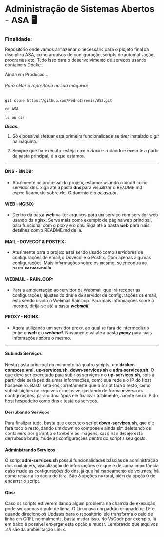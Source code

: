 # Administração de Sistemas Abertos - ASA  :desktop_computer:

### Finalidade:

Repositório onde vamos armazenar o necessário para o projeto final da disciplina ASA, como arquivos de configuração, scripts de automatização, programas etc. Tudo isso para o desenvolvimento de serviços usando containers Docker.

Ainda em Produção...

###### Para obter o repositório na sua máquina:

```shell
git clone https://github.com/PedroIeremis/ASA.git

cd ASA

ls ou dir 
```

___Dicas:___

1. Só é possível efetuar esta primeira funcionalidade se tiver instalado o *git* na máquina.

2. Sempre que for executar esteja com o *docker* rodando e execute a partir da pasta principal, é a que estamos.

---

#### DNS - BIND9:

- Atualmente no processo do projeto, estamos usando o bind9 como servidor dns. Siga até a pasta __dns__ para visualizar o README.md especificamente sobre ele. O domínio é o *ac.asa.br*.

#### WEB - NGINX:

- Dentro da pasta ___web___  vai ter arquivos para um serviço com servidor web usando da nginx. Serve mais como exemplo de página web principal, para funcionar com o proxy e o dns. Siga até a pasta ___web___ para mais detalhes com o README.md de lá.

#### MAIL - DOVECOT & POSTFIX:

- Atualmente para o projeto está sendo usado como servidores de configurações de email, o Dovecot e o Postifx. Com apenas algumas configurações. Mais informações sobre os mesmo, se encontra na pasta __server-mails__.

#### WEBMAIL - RAINLOOP:

- Para a ambientação ao servidor de Webmail, que irá receber as configurações, ajustes do dns e do servidor de configurações de email, está sendo usado o Webmail Rainloop. Para mais informações sobre o mesmo, dirija-se até a pasta ___webmail___.

#### PROXY - NGINX:

- Agora utilizando um servidor proxy, ao qual se fará de intermediário entre o __web__ e o ___webmail___. Novamente vá até a pasta ___proxy___ para mais informações sobre o mesmo.

---

#### Subindo Serviços

Nesta pasta principal no momento há quatro scripts, um **docker-compose.yml**, **up-services.sh**, **down-services.sh** e **adm-services.sh**. O que deve ser executado para subir os serviços é o **up-services.sh**, pois a partir dele será pedida umas informações, como sua rede e o IP do Host hospedeiro. Basta seta-los corretamente que o script fará o resto, como subistituições no arquivos  e inclusive ajustando de forma reversa as configurações, para o dns. Após ele finalizar totalmente, aponte seu o IP do host hospedeiro como dns e teste os servços.

#### Derrubando Serviços

Para finalizar tudo, basta que execute o script **down-services.sh**, que ele fará todo o resto, dando um down no compose e ainda sim deletando os containers por garantia e também as imagens, caso não deseje esta derrubada bruta, mude as configurações dentro do script a seu gosto.

#### Administrando Serviços

O script **adm-services.sh** possui funcionalidades báscias de administração dos containers, visualização de informações e o que é de suma importância caso mude as configurações do dns, já que há mapeamento de volumes, há como restarta-lo daqiu de fora. São 8 opções no total, além da opção 0 de encerrar o script.

#### Obs:

Caso os scripts estiverem dando algum problema na chamda de execução, pode ser apenas o pulo de linha. O Linux usa um padrão chamado de LF e quando direciono os Updates para o repositório, ele transforma o pulo de linha em CRFL normalmente, basta mudar isso. No VsCode por exemplo, lá em baixo é possível enxergar esta opção e mudar. Lembrando que arquivos *.sh* são da ambientação Linux.


